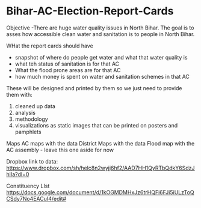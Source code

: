 # Bihar-AC-Election-Report-Cards

Objective
-There are huge water quality issues in North Bihar.  The goal is to asses how accessible clean water and sanitation is to people in North Bihar.

WHat the report cards should have
- snapshot of where do people get water and what that water quality is
- what teh status of sanitation is for that AC
- What the flood prone areas are for that AC
- how much money is spent on water and sanitation schemes in that AC

These will be designed and printed by them so we just need to provide them with:
1) cleaned up data
2) analysis
3) methodology
4) visualizations as static images that can be printed on posters and pamphlets

Maps
AC maps with the data
District Maps with the data
Flood map with the AC assembly - leave this one aside for now 

Dropbox link to data:
https://www.dropbox.com/sh/helc8n2wyjj6hf2/AAD7HH1QyRTbQdkY6SdzJhlIa?dl=0

Constituency LIst
https://docs.google.com/document/d/1kOGMDMHxJz6trHQFi6FJi5iULzToQCSdy7No4EACuI4/edit#
